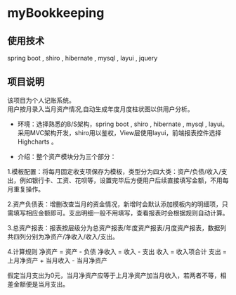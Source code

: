 # myBookkeeping

## 使用技术
spring boot , shiro , hibernate , mysql , layui , jquery 

## 项目说明

该项目为个人记账系统。  
用户按月录入当月资产情况,自动生成年度月度柱状图以供用户分析。  

* 环境：选择熟悉的B/S架构，spring boot , shiro , hibernate , mysql , layui。采用MVC架构开发，shiro用以鉴权，View层使用layui，前端报表控件选择 Highcharts 。

* 介绍：整个资产模块分为三个部分：

1.模板配置：将每月固定收支项保存为模板，类型分为四大类：资产/负债/收入/支出，例如银行卡、工资、花呗等，设置完毕后方便用户后续直接填写金额，不用每月重复操作。

2.资产负债表：增删改查当月的资金情况，新增时会默认添加模板内的明细项，只需填写相应金额即可。支出明细一般不用填写，查看报表时会根据规则自动计算。

3.总资产报表：报表按层级分为总资产报表/年度资产报表/月度资产报表，数据列共四列分别为净资产/净收入/收入/支出。

4.计算规则
 净资产 = 资产 - 负债
 净收入 = 收入 - 支出
 收入 = 收入项合计
 支出 = 上月净资产 + 当月收入 - 当月净资产

假定当月支出为0元，当月净资产应等于上月净资产加当月收入，若两者不等，相差金额便是当月支出。

